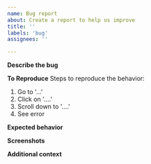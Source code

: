 ```yaml
---
name: Bug report
about: Create a report to help us improve
title: ''
labels: 'bug'
assignees: ''

---
```


**Describe the bug**
<!-- A clear and concise description of what the bug is. -->


**To Reproduce**
Steps to reproduce the behavior:
1. Go to '...'
2. Click on '....'
3. Scroll down to '....'
4. See error

**Expected behavior**
<!-- A clear and concise description of what you expected to happen. -->

**Screenshots**
<!-- If applicable, add screenshots to help explain the problem. -->

**Additional context**
<!-- Add any other context about the problem here. -->
